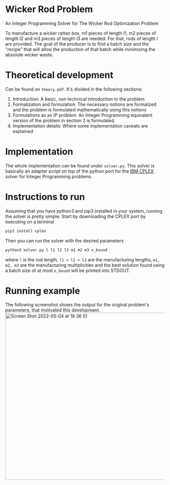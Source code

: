 # Wicker Rod Problem
An Integer Programming Solver for The Wicker Rod Optimization Problem

To manufacture a wicker rattan box, m1 pieces of length l1, m2 pieces of length l2 and m3 pieces of length l3 are needed. 
For that, rods of length l are provided. The goal of the producer is to find a batch size and the "recipe" that will allow the production of that batch while minimizing the absolute wicker waste.

# Theoretical development
Can be found on `theory.pdf`.
It's divided in the following sections:
1. Introduction: A basic, non technical introduction to the problem
2. Formalization and formulation: The necessary notions are formalized and the problem is formulated mathematically using this notions
3. Formulations as an IP problem: An Integer Programming equivalent version of the problem in section 2 is formulated.
4. Implementation details: Where some implementation caveats are explained

# Implementation
The whole implementation can be found under `solver.py`. This solver is basically an adapter script on top of the python port for the [IBM CPLEX](https://www.ibm.com/analytics/cplex-optimizer) solver for Integer Programming problems.

# Instructions to run
Assuming that you have python3 and pip3 installed in your system, running the solver is pretty simple:
Start by downloading the CPLEX port by executing on a terminal
```python 
pip3 install cplex
```

Then you can run the solver with the desired parameters 
```python 
python3 solver.py l l1 l2 l3 m1 m2 m3 n_bound
```
where `l` is the rod length, `l1 > l2 > l3` are the manufacturing lengths, `m1, m2, m3` are the manufacturing multiplicities 
and the best solution found using a batch size of at most `n_bound` will be printed into STDOUT.

# Running example
The following screenshot shows the output for the original problem's parameters, that motivated this development.
<img width="528" alt="Screen Shot 2022-05-04 at 19 36 51" src="https://user-images.githubusercontent.com/29461526/166746623-7574eabf-c1c8-430e-91c9-5de2a5754b90.png">

